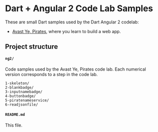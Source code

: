 Dart + Angular 2 Code Lab Samples
============================

These are small Dart samples used by the Dart Angular 2 codelab:

* [Avast Ye, Pirates](https://codelabs.developers.google.com/io2016/ng2-dart),
  where you learn to build a web app.

Project structure
-----------------

#### `ng2/`
Code samples used by the Avast Ye, Pirates code lab.
Each numerical version corresponds to a step in the code lab.
```
1-skeleton/
2-blankbadge/
3-inputnamebadge/
4-buttonbadge/
5-piratenameservice/
6-readjsonfile/
```

#### `README.md`
This file.
